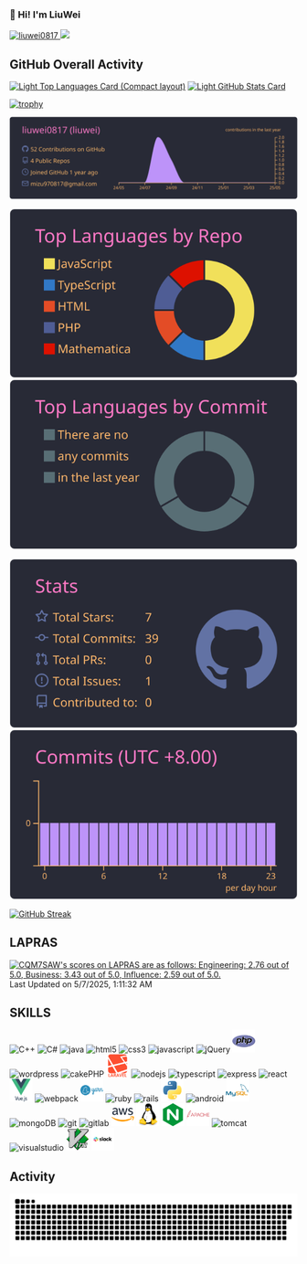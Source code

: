 ### 👋 Hi! I'm LiuWei

<p align="left"> 
  <a href="https://github.com/liuwei0817/liuwei0817/"　target="_blank" rel="noopener noreferrer">
    <img src="https://komarev.com/ghpvc/?username=liuwei0817" alt="liuwei0817" />
  </a>
  <a href="https://github.com/SuguruOoki"　target="_blank" rel="noopener noreferrer">
    <img height="20" src="https://img.shields.io/github/followers/liuwei0817?label=follow&logo=github&style=flat" />
  </a>
</p>

## GitHub Overall Activity

[![Light Top Languages Card (Compact layout)](https://github-readme-stats.vercel.app/api/top-langs/?username=liuwei0817&langs_count=8&hide=batchfile,dockerfile,m4,makefile,shell&layout=compact&theme=dark&count_private=true)](https://github.com/liuwei0817/github-readme-stats)
[![Light GitHub Stats Card](https://github-readme-stats.vercel.app/api?username=liuwei0817&show_icons=true&count_private=true&theme=dark)](https://github.com/liuwei0817/github-readme-statsy)

[![trophy](https://github-profile-trophy.vercel.app/?username=liuwei0817&theme=gruvbox)](https://github.com/liuwei0817/github-profile-trophy)

[![](https://raw.githubusercontent.com/liuwei0817/liuwei0817/master/profile-summary-card-output/dracula/0-profile-details.svg)](https://github.com/vn7n24fzkq/github-profile-summary-cards)

[![](https://raw.githubusercontent.com/liuwei0817/liuwei0817/master/profile-summary-card-output/dracula/1-repos-per-language.svg)](https://github.com/vn7n24fzkq/github-profile-summary-cards)[![](https://raw.githubusercontent.com/liuwei0817/liuwei0817/master/profile-summary-card-output/dracula/2-most-commit-language.svg)](https://github.com/vn7n24fzkq/github-profile-summary-cards)

[![](https://raw.githubusercontent.com/liuwei0817/liuwei0817/master/profile-summary-card-output/dracula/3-stats.svg)](https://github.com/vn7n24fzkq/github-profile-summary-cards)
[![](https://raw.githubusercontent.com/liuwei0817/liuwei0817/master/profile-summary-card-output/dracula/4-productive-time.svg)](https://github.com/vn7n24fzkq/github-profile-summary-cards)


[![GitHub Streak](http://github-readme-streak-stats.herokuapp.com?user=liuwei0817&theme=dark&hide_border=true&currStreakNum=DD2727)](https://git.io/streak-stats)

## LAPRAS
<!--START_SECTION:lapras-card-->
<p ><a href="https://lapras.com/public/CQM7SAW" target="_blank" rel="noopener noreferrer"><img alt="CQM7SAW's scores on LAPRAS are as follows: Engineering: 2.76 out of 5.0, Business: 3.43 out of 5.0, Influence: 2.59 out of 5.0." src="https://lapras-card-generator.vercel.app/api/svg?e=2.76&b=3.43&i=2.59&b1=%23232323&b2=%236d6d6d&i1=%23212121&i2=%23818181&l=en" width="400" ></a>  
Last Updated on 5/7/2025, 1:11:32 AM</p>
<!--END_SECTION:lapras-card-->

## SKILLS
<p align="left">
  <img src="https://icongr.am/devicon/cplusplus-original.svg" alt="C++" width="40" height="40"/>
  <img src="https://icongr.am/devicon/csharp-original.svg" alt="C#" width="40" height="40"/>
  <img src="https://icongr.am/devicon/java-original.svg" alt="java" width="40" height="40"/>
  <img src="https://icongr.am/devicon/html5-original.svg" alt="html5" width="40" height="40"/>
  <img src="https://icongr.am/devicon/css3-original.svg" alt="css3" width="40" height="40"/>
  <img src="https://icongr.am/devicon/javascript-original.svg" alt="javascript" width="40" height="40"/>
  <img src="https://icongr.am/devicon/jquery-original-wordmark.svg" alt="jQuery" width="40" height="40"/>
  <img src="https://raw.githubusercontent.com/devicons/devicon/9c6bfdb9783cdfe1018666ed76adcfd3eab6fad6/icons/php/php-original.svg" alt="php" width="40" height="40"/>
  <img src="https://icongr.am/devicon/wordpress-original.svg" alt="wordpress" width="40" height="40"/>
  <img src="https://icongr.am/devicon/cakephp-original.svg" alt="cakePHP" width="40" height="40"/>
  <img src="https://raw.githubusercontent.com/devicons/devicon/9c6bfdb9783cdfe1018666ed76adcfd3eab6fad6/icons/laravel/laravel-plain-wordmark.svg" alt="laravel" width="40" height="40"/>
  <img src="https://icongr.am/devicon/nodejs-original.svg" alt="nodejs" width="40" height="40"/>
  <img src="https://icongr.am/devicon/typescript-original.svg" alt="typescript" width="40" height="40"/>
  <img src="https://icongr.am/devicon/express-original.svg" alt="express" width="40" height="40"/>
  <img src="https://icongr.am/devicon/react-original.svg" alt="react" width="40" height="40"/>
  <img src="https://raw.githubusercontent.com/devicons/devicon/9c6bfdb9783cdfe1018666ed76adcfd3eab6fad6/icons/vuejs/vuejs-original-wordmark.svg" alt="vue.js" width="40" height="40"/>
  <img src="https://icongr.am/devicon/webpack-original.svg" alt="webpack" width="40" height="40"/>
  <img src="https://raw.githubusercontent.com/devicons/devicon/9c6bfdb9783cdfe1018666ed76adcfd3eab6fad6/icons/yarn/yarn-original-wordmark.svg" height="40" width="40">
  <img src="https://icongr.am/devicon/ruby-original.svg" alt="ruby" width="40" height="40"/>
  <img src="https://icongr.am/devicon/rails-original-wordmark.svg" alt="rails" width="40" height="40"/>
  <img src="https://raw.githubusercontent.com/devicons/devicon/9c6bfdb9783cdfe1018666ed76adcfd3eab6fad6/icons/python/python-original.svg" alt="python" width="40" height="40"/>
  <img src="https://icongr.am/devicon/android-original.svg" alt="android" width="40" height="40"/>
  <img src="https://raw.githubusercontent.com/devicons/devicon/9c6bfdb9783cdfe1018666ed76adcfd3eab6fad6/icons/mysql/mysql-original-wordmark.svg" alt="mysql" width="40" height="40"/>
  <img src="https://icongr.am/devicon/mongodb-original.svg" alt="mongoDB" width="40" height="40"/>
  <img src="https://www.vectorlogo.zone/logos/git-scm/git-scm-icon.svg" alt="git" width="40" height="40"/>
  <img src="https://icongr.am/devicon/gitlab-original.svg" alt="gitlab" width="40" height="40"/>
  <img src="https://raw.githubusercontent.com/devicons/devicon/9c6bfdb9783cdfe1018666ed76adcfd3eab6fad6/icons/amazonwebservices/amazonwebservices-original-wordmark.svg"   <img src="https://raw.githubusercontent.com/devicons/devicon/9c6bfdb9783cdfe1018666ed76adcfd3eab6fad6/icons/docker/docker-original-wordmark.svg" alt="docker" width="40" height="40"/>
  <img src="https://raw.githubusercontent.com/devicons/devicon/9c6bfdb9783cdfe1018666ed76adcfd3eab6fad6/icons/linux/linux-original.svg" alt="linux" width="40" height="40"/>
  <img src="https://raw.githubusercontent.com/devicons/devicon/9c6bfdb9783cdfe1018666ed76adcfd3eab6fad6/icons/nginx/nginx-original.svg" alt="nginx" width="40" height="40"/>
  <img src="https://raw.githubusercontent.com/devicons/devicon/9c6bfdb9783cdfe1018666ed76adcfd3eab6fad6/icons/apache/apache-line-wordmark.svg" height="40" width="40">
  <img src="https://icongr.am/devicon/tomcat-original.svg" alt="tomcat" width="40" height="40"/>
  <img src="https://icongr.am/devicon/visualstudio-plain.svg" alt="visualstudio" width="40" height="40"/>
  <img src="https://raw.githubusercontent.com/devicons/devicon/9c6bfdb9783cdfe1018666ed76adcfd3eab6fad6/icons/vim/vim-original.svg" height="40" width="40">
  <img src="https://raw.githubusercontent.com/devicons/devicon/9c6bfdb9783cdfe1018666ed76adcfd3eab6fad6/icons/slack/slack-original-wordmark.svg" height="40" width="40">
</p>

## Activity
![github-contribution-grid-snake](https://raw.githubusercontent.com/liuwei0817/liuwei0817/main/img/snake.svg#gh-light-mode-only)
